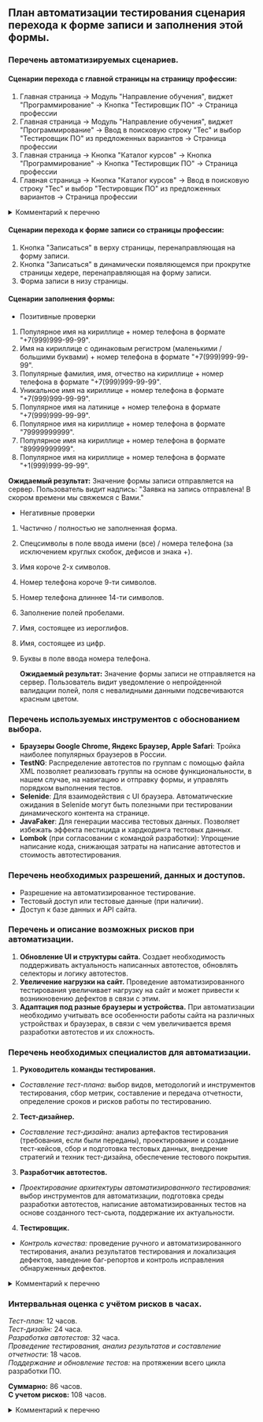 ## План автоматизации тестирования сценария перехода к форме записи и заполнения этой формы.

### Перечень автоматизируемых сценариев.

#### Сценарии перехода с главной страницы на страницу профессии:

1. Главная страница -> Модуль "Направление обучения", виджет "Программирование" -> Кнопка "Тестировщик ПО" -> Страница профессии
2. Главная страница -> Модуль "Направление обучения", виджет "Программирование" -> Ввод в поисковую строку "Тес" и выбор "Тестировщик ПО" из предложенных вариантов -> Страница профессии
3. Главная страница -> Кнопка "Каталог курсов" -> Кнопка "Программирование" -> Кнопка "Тестировщик ПО" -> Страница профессии
4. Главная страница -> Кнопка "Каталог курсов" -> Ввод в поисковую строку "Тес" и выбор "Тестировщик ПО" из предложенных вариантов -> Страница профессии

<details><summary>Комментарий к перечню</summary>
Сценарии предоставлены без учетов выбора фильтров поиска на странице "Каталог курсов".
</details>

#### Сценарии перехода к форме записи со страницы профессии:
1. Кнопка "Записаться" в верху страницы, перенаправляющая на форму записи.
2. Кнопка "Записаться" в динамически появляющемся при прокрутке страницы хедере, перенаправляющая на форму записи.
3. Форма записи в низу страницы.

#### Сценарии заполнения формы:
* Позитивные проверки
1. Популярное имя на кириллице + номер телефона в формате "+7(999)999-99-99".
2. Имя на кириллице с одинаковым регистром (маленькими / большими буквами) + номер телефона в формате "+7(999)999-99-99".
3. Популярные фамилия, имя, отчество на кириллице + номер телефона в формате "+7(999)999-99-99".
4. Уникальное имя на кириллице + номер телефона в формате "+7(999)999-99-99".
5. Популярное имя на латинице + номер телефона в формате "+7(999)999-99-99".
6. Популярное имя на кириллице + номер телефона в формате "79999999999".
7. Популярное имя на кириллице + номер телефона в формате "89999999999".
8. Популярное имя на кириллице + номер телефона в формате "+1(999)999-99-99". <br>

__Ожидаемый результат:__ Значение формы записи отправляется на сервер. Пользователь видит надпись: "Заявка на запись отправлена! В скором времени мы свяжемся с Вами."
* Негативные проверки
1. Частично / полностью не заполненная форма.
2. Спецсимволы в поле ввода имени (все) / номера телефона (за исключением круглых скобок, дефисов и знака +).
3. Имя короче 2-х символов.
4. Номер телефона короче 9-ти символов.
5. Номер телефона длиннее 14-ти символов.
6. Заполнение полей пробелами.
7. Имя, состоящее из иероглифов.
8. Имя, состоящее из цифр.
9. Буквы в поле ввода номера телефона. <br>


   __Ожидаемый результат:__ Значение формы записи не отправляется на сервер. Пользователь видит уведомление о непройденной валидации полей, поля с невалидными данными подсвечиваются красным цветом.


### Перечень используемых инструментов с обоснованием выбора.
* __Браузеры Google Chrome, Яндекс Браузер, Apple Safari__: Тройка наиболее популярных браузеров в России.
* __TestNG__: Распределение автотестов по группам с помощью файла XML позволяет реализовать группы на основе функциональности, в нашем случае, на навигацию и отправку формы, и управлять порядком выполнения тестов.
* __Selenide__: Для взаимодействия с UI браузера. Автоматические ожидания в Selenide могут быть полезными при тестировании динамического контента на странице.
* __JavaFaker__: Для генерации массива тестовых данных. Позволяет избежать эффекта пестицида и хардкодинга тестовых данных.
* __Lombok__ (при согласовании с командой разработки): Упрощение написание кода, снижающая затраты на написание автотестов и стоимость автотестирования.

### Перечень необходимых разрешений, данных и доступов.
* Разрешение на автоматизированное тестирование.
* Тестовый доступ или тестовые данные (при наличии).
* Доступ к базе данных и API сайта.

### Перечень и описание возможных рисков при автоматизации.

1. __Обновление UI и структуры сайта.__ Создает необходимость поддерживать актуальность написанных автотестов, обновлять селекторы и логику автотестов.
2. __Увеличение нагрузки на сайт.__ Проведение автоматизированного тестирования увеличивает нагрузку на сайт и может привести к возникновению дефектов в связи с этим.
3. __Адаптация под разные браузеры и устройства.__ При автоматизации необходимо учитывать все особенности работы сайта на различных устройствах и браузерах, в связи с чем увеличивается время разработки автотестов и их сложность.

### Перечень необходимых специалистов для автоматизации.
1. __Руководитель команды тестирования.__
* *Составление тест-плана:* выбор видов, методологий и инструментов тестирования, сбор метрик, составление и передача отчетности, определение сроков и рисков работы по тестированию.
2. __Тест-дизайнер.__
* *Составление тест-дизайна:* анализ артефактов тестирования (требования, если были переданы), проектирование и создание тест-кейсов, сбор и подготовка тестовых данных, внедрение стратегий и техник тест-дизайна, обеспечение тестового покрытия.
3. __Разработчик автотестов.__
* *Проектирование архитектуры автоматизированного тестирования:* выбор инструментов для автоматизации, подготовка среды разработки автотестов, написание автоматизированных тестов на основе созданного тест-сьюта, поддержание их актуальности.
4. __Тестировщик.__
* *Контроль качества:* проведение ручного и автоматизированного тестирования, анализ результатов тестирования и локализация дефектов, заведение баг-репортов и контроль исправления обнаруженных дефектов.

<details><summary>Комментарий к перечню</summary>
Количество требуемых специалистов не привязано к описанным ролям в тестировании данной функциональности и зависит от контекста: сколько сотрудников и с какой квалификацией готовы выделить на тестирование перехода к форме и ее заполнения.
</details>

### Интервальная оценка с учётом рисков в часах.

*Тест-план:* 12 часов. <br>
*Тест-дизайн:* 24 часа. <br>
*Разработка автотестов:* 32 часа. <br>
*Проведение тестирования, анализ результатов и составление отчетности:* 18 часов. <br>
*Поддержание и обновление тестов:* на протяжении всего цикла разработки ПО. <br>

**Суммарно:** 86 часов. <br>
**С учетом рисков:** 108 часов.

<details><summary>Комментарий к перечню</summary>
Оценка является приблизительной и дана при условии, что работой по тестированию перехода к форме и ее заполнению занимается команда специалистов.
</details>
